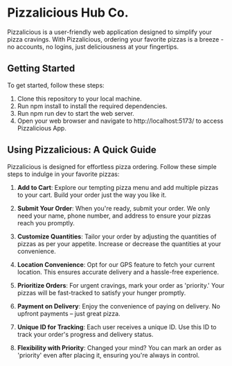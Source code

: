 # Pizzalicious Hub Co.

Pizzalicious is a user-friendly web application designed to simplify your pizza cravings. With Pizzalicious, ordering your favorite pizzas is a breeze - no accounts, no logins, just deliciousness at your fingertips.

## Getting Started
To get started, follow these steps:

1. Clone this repository to your local machine.
2. Run npm install to install the required dependencies.
3. Run npm run dev to start the web server.
4. Open your web browser and navigate to http://localhost:5173/ to access Pizzalicious App.

## Using Pizzalicious: A Quick Guide

Pizzalicious is designed for effortless pizza ordering. Follow these simple steps to indulge in your favorite pizzas:

1. **Add to Cart**: Explore our tempting pizza menu and add multiple pizzas to your cart. Build your order just the way you like it.

2. **Submit Your Order**: When you're ready, submit your order. We only need your name, phone number, and address to ensure your pizzas reach you promptly.

3. **Customize Quantities**: Tailor your order by adjusting the quantities of pizzas as per your appetite. Increase or decrease the quantities at your convenience.

4. **Location Convenience**: Opt for our GPS feature to fetch your current location. This ensures accurate delivery and a hassle-free experience.

5. **Prioritize Orders**: For urgent cravings, mark your order as 'priority.' Your pizzas will be fast-tracked to satisfy your hunger promptly.

6. **Payment on Delivery**: Enjoy the convenience of paying on delivery. No upfront payments – just great pizza.

7. **Unique ID for Tracking**: Each user receives a unique ID. Use this ID to track your order's progress and delivery status.

8. **Flexibility with Priority**: Changed your mind? You can mark an order as 'priority' even after placing it, ensuring you're always in control.
